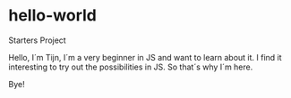 # hello-world
Starters Project

Hello, I´m Tijn, I´m a very beginner in JS and want to learn about it. I find it interesting to try out the possibilities in JS. So that´s why I´m here.

Bye!
